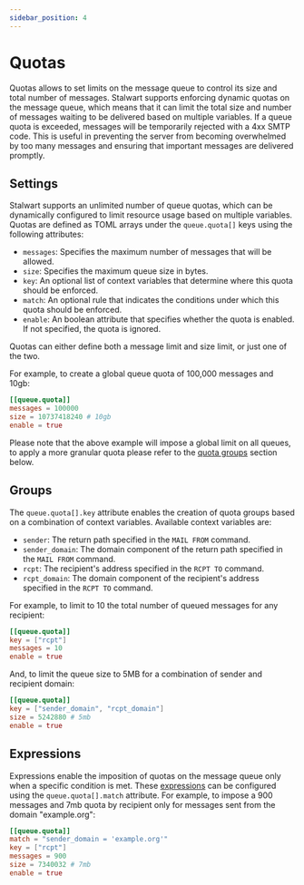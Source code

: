 ```yaml
---
sidebar_position: 4
---
```


# Quotas

Quotas allows to set limits on the message queue to control its size and total number of messages. Stalwart supports enforcing dynamic quotas on the message queue, which means that it can limit the total size and number of messages waiting to be delivered based on multiple variables. If a queue quota is exceeded, messages will be temporarily rejected with a 4xx SMTP code. This is useful in preventing the server from becoming overwhelmed by too many messages and ensuring that important messages are delivered promptly.

## Settings

Stalwart supports an unlimited number of queue quotas, which can be dynamically configured to limit resource usage based on multiple variables. Quotas are defined as TOML arrays under the `queue.quota[]` keys using the following attributes:

- `messages`: Specifies the maximum number of messages that will be allowed.
- `size`: Specifies the maximum queue size in bytes.
- `key`: An optional list of context variables that determine where this quota should be enforced.
- `match`: An optional rule that indicates the conditions under which this quota should be enforced.
- `enable`: An boolean attribute that specifies whether the quota is enabled. If not specified, the quota is ignored.

Quotas can either define both a message limit and size limit, or just one of the two.

For example, to create a global queue quota of 100,000 messages and 10gb:

```toml
[[queue.quota]]
messages = 100000
size = 10737418240 # 10gb
enable = true
```

Please note that the above example will impose a global limit on all queues, to apply a more granular quota please refer to the [quota groups](#groups) section below.

## Groups

The `queue.quota[].key` attribute enables the creation of quota groups based on a combination of context variables. Available context variables are:

- `sender`: The return path specified in the `MAIL FROM` command.
- `sender_domain`: The domain component of the return path specified in the `MAIL FROM` command.
- `rcpt`: The recipient's address specified in the `RCPT TO` command.
- `rcpt_domain`: The domain component of the recipient's address specified in the `RCPT TO` command.

For example, to limit to 10 the total number of queued messages for any recipient:

```toml
[[queue.quota]]
key = ["rcpt"]
messages = 10
enable = true
```

And, to limit the queue size to 5MB for a combination of sender and recipient domain:

```toml
[[queue.quota]]
key = ["sender_domain", "rcpt_domain"]
size = 5242880 # 5mb
enable = true
```

## Expressions

Expressions enable the imposition of quotas on the message queue only when a specific condition is met. These [expressions](/docs/configuration/expressions/overview) can be configured using the `queue.quota[].match` attribute. For example, to impose a 900 messages and 7mb quota by recipient only for messages sent from the domain "example.org":

```toml
[[queue.quota]]
match = "sender_domain = 'example.org'"
key = ["rcpt"]
messages = 900
size = 7340032 # 7mb
enable = true
```

